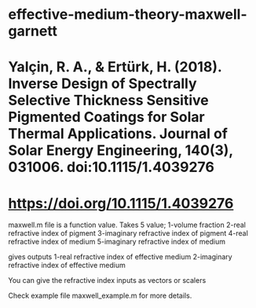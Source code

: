 # effective-medium-theory-maxwell-garnett
# Yalçin, R. A., & Ertürk, H. (2018). Inverse Design of Spectrally Selective Thickness Sensitive Pigmented Coatings for Solar Thermal Applications. Journal of Solar Energy Engineering, 140(3), 031006. doi:10.1115/1.4039276 
# https://doi.org/10.1115/1.4039276 


maxwell.m file is a function value. Takes 5 value; 
1-volume fraction
2-real refractive index of pigment 
3-imaginary refractive index of pigment 
4-real refractive index of medium 
5-imaginary refractive index of medium

gives outputs
1-real refractive index of effective medium 
2-imaginary refractive index of effective medium 

You can give the refractive index inputs as vectors or scalers 

Check example file maxwell_example.m for more details.
